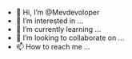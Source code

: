 - 👋 Hi, I’m @Mevdevoloper
- 👀 I’m interested in ...
- 🌱 I’m currently learning ...
- 💞️ I’m looking to collaborate on ...
- 📫 How to reach me ...

<!---
Mevdevoloper/Mevdevoloper is a ✨ special ✨ repository because its `README.md` (this file) appears on your GitHub profile.
You can click the Preview link to take a look at your changes.
--->
